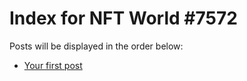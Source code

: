 # Index for NFT World #7572
Posts will be displayed in the order below:

- [Your first post](./001-first.md)

